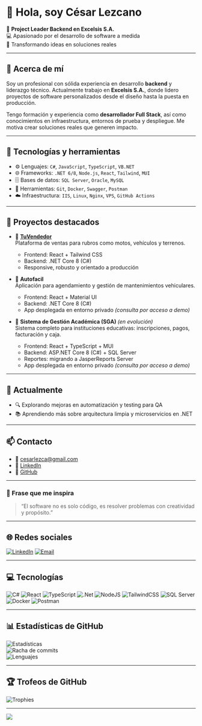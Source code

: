 # 👋 Hola, soy César Lezcano

🎯 **Project Leader Backend en Excelsis S.A.**  
💻 Apasionado por el desarrollo de software a medida  
🚀 Transformando ideas en soluciones reales

---

## 💼 Acerca de mí

Soy un profesional con sólida experiencia en desarrollo **backend** y liderazgo técnico. Actualmente trabajo en **Excelsis S.A.**, donde lidero proyectos de software personalizados desde el diseño hasta la puesta en producción.

Tengo formación y experiencia como **desarrollador Full Stack**, así como conocimientos en infraestructura, entornos de prueba y despliegue. Me motiva crear soluciones reales que generen impacto.

---

## 🧰 Tecnologías y herramientas

- ⚙️ Lenguajes: `C#`, `JavaScript`, `TypeScript`, `VB.NET`
- 🌐 Frameworks: `.NET 6/8`, `Node.js`, `React`, `Tailwind`, `MUI`
- 🗄️ Bases de datos: `SQL Server`, `Oracle`, `MySQL`
- 🔧 Herramientas: `Git`, `Docker`, `Swagger`, `Postman`
- ☁️ Infraestructura: `IIS`, `Linux`, `Nginx`, `VPS`, `GitHub Actions`

---

## 📂 Proyectos destacados

- 🛒 **[TuVendedor](https://tuvendedor.com.py/)**  
  Plataforma de ventas para rubros como motos, vehículos y terrenos.  
  - Frontend: React + Tailwind CSS  
  - Backend: .NET Core 8 (C#)  
  - Responsive, robusto y orientado a producción

- 🚗 **Autofacil**  
  Aplicación para agendamiento y gestión de mantenimientos vehiculares.  
  - Frontend: React + Material UI  
  - Backend: .NET Core 8 (C#)  
  - App desplegada en entorno privado *(consulta por acceso a demo)*

- 🧾 **Sistema de Gestión Académica (SGA)** *(en evolución)*  
  Sistema completo para instituciones educativas: inscripciones, pagos, facturación y caja.  
  - Frontend: React + TypeScript + MUI  
  - Backend: ASP.NET Core 8 (C#) + SQL Server  
  - Reportes: migrando a JasperReports Server  
  - App desplegada en entorno privado *(consulta por acceso a demo)*

---

## 🌱 Actualmente

- 🔍 Explorando mejoras en automatización y testing para QA  
- 📚 Aprendiendo más sobre arquitectura limpia y microservicios en .NET

---

## 📫 Contacto

- 📧 cesarlezca@gmail.com  
- 💼 [LinkedIn](https://www.linkedin.com/in/cesarlezcano/)  
- 🐙 [GitHub](https://github.com/cesarlezcano)

---

### 🧠 Frase que me inspira

> “El software no es solo código, es resolver problemas con creatividad y propósito.”

---

## 🌐 Redes sociales

[![LinkedIn](https://img.shields.io/badge/LinkedIn-%230077B5.svg?logo=linkedin&logoColor=white)](https://linkedin.com/in/cesarlezcano) 
[![Email](https://img.shields.io/badge/Email-D14836?logo=gmail&logoColor=white)](mailto:cesarlezca@gmail.com)

---

## 💻 Tecnologías

![C#](https://img.shields.io/badge/c%23-%23239120.svg?style=for-the-badge&logo=csharp&logoColor=white)
![React](https://img.shields.io/badge/react-%2320232a.svg?style=for-the-badge&logo=react&logoColor=%2361DAFB)
![TypeScript](https://img.shields.io/badge/typescript-%23007ACC.svg?style=for-the-badge&logo=typescript&logoColor=white)
![.Net](https://img.shields.io/badge/.NET-5C2D91?style=for-the-badge&logo=.net&logoColor=white)
![NodeJS](https://img.shields.io/badge/node.js-6DA55F?style=for-the-badge&logo=node.js&logoColor=white)
![TailwindCSS](https://img.shields.io/badge/tailwindcss-%2338B2AC.svg?style=for-the-badge&logo=tailwind-css&logoColor=white)
![SQL Server](https://img.shields.io/badge/SQL_Server-%23CC2927.svg?style=for-the-badge&logo=microsoftsqlserver&logoColor=white)
![Docker](https://img.shields.io/badge/docker-%230db7ed.svg?style=for-the-badge&logo=docker&logoColor=white)
![Postman](https://img.shields.io/badge/Postman-FF6C37?style=for-the-badge&logo=postman&logoColor=white)

---

## 📊 Estadísticas de GitHub

![Estadísticas](https://github-readme-stats.vercel.app/api?username=ChelochoX&theme=synthwave&hide_border=false&include_all_commits=false&count_private=false)  
![Racha de commits](https://nirzak-streak-stats.vercel.app/?user=ChelochoX&theme=synthwave&hide_border=false)  
![Lenguajes](https://github-readme-stats.vercel.app/api/top-langs/?username=ChelochoX&theme=synthwave&hide_border=false&include_all_commits=false&count_private=false&layout=compact)

---

## 🏆 Trofeos de GitHub

![Trophies](https://github-profile-trophy.vercel.app/?username=ChelochoX&theme=merko&no-frame=false&no-bg=true&margin-w=4)

---

[![](https://visitcount.itsvg.in/api?id=ChelochoX&icon=4&color=0)](https://visitcount.itsvg.in)
